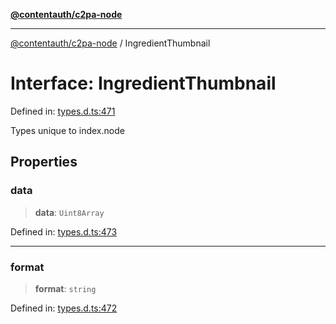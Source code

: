 [**@contentauth/c2pa-node**](../README.md)

***

[@contentauth/c2pa-node](../README.md) / IngredientThumbnail

# Interface: IngredientThumbnail

Defined in: [types.d.ts:471](https://github.com/contentauth/c2pa-node-v2/blob/1df68df861d38a8c4eb7c634a613532727ec72d3/js-src/types.d.ts#L471)

Types unique to index.node

## Properties

### data

> **data**: `Uint8Array`

Defined in: [types.d.ts:473](https://github.com/contentauth/c2pa-node-v2/blob/1df68df861d38a8c4eb7c634a613532727ec72d3/js-src/types.d.ts#L473)

***

### format

> **format**: `string`

Defined in: [types.d.ts:472](https://github.com/contentauth/c2pa-node-v2/blob/1df68df861d38a8c4eb7c634a613532727ec72d3/js-src/types.d.ts#L472)
